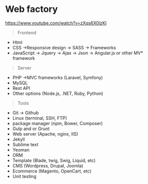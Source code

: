# Web factory 
https://www.youtube.com/watch?v=zXqs6X0lzKI

>Frontend

 - Html 
 - CSS ->Responsive design -> SASS -> Frameworks 
 - JavaScript -> Jquery -> Ajax -> Json -> Angular.js or other MV* framework

> Server

- PHP ->MVC frameworks (Laravel, Symfony) 
- MySQL
- Rest API 
- Other options (Node.js, .NET, Ruby, Python)

>Tools

- Git -> Github 
- Linux (terminal, SSH, FTP)
- package manager (npm, Bower, Composer)
- Gulp and or Grunt
- Web server (Apache, nginx, IIS)  
- Jekyll 
- Sublime text 
- Yeoman 
- ORM
- Template (Blade, twig, Swig, Liquid, etc) 
- CMS (Wordpress, Drupal, Joomla) 
- Ecommerce (Magento, OpenCart, etc)
- Unit testing
